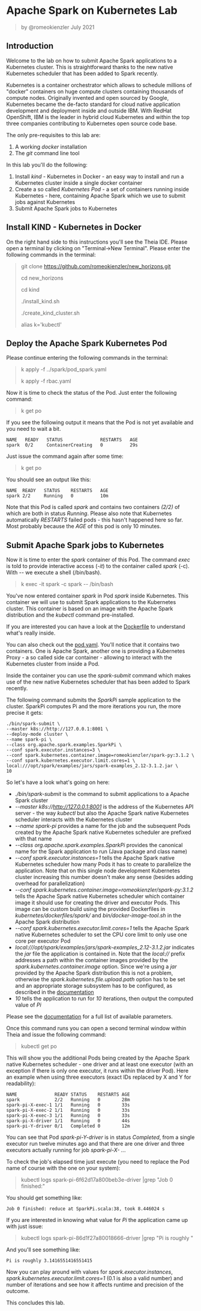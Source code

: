 # Apache Spark on Kubernetes Lab
> by @romeokienzler July 2021

## Introduction
Welcome to the lab on how to submit Apache Spark applications to a Kubernetes cluster. This is straightforward thanks to the new native Kubernetes scheduler that has been added to Spark recently.

Kubernetes is a container orchestrator which allows to schedule millions of "docker" containers on huge compute clusters containing thousands of compute nodes. Originally invented and open sourced by Google, Kubernetes became the de-facto standard for cloud native application development and deployment inside and outside IBM. With RedHat OpenShift, IBM is the leader in hybrid cloud Kubernetes and within the top three companies contributing to Kubernetes open source code base.

The only pre-requisites to this lab are:
1. A working *docker* installation
1. The *git* command line tool

In this lab you'll do the following:
1. Install *kind* - Kubernetes in Docker - an easy way to install and run a Kubernetes cluster inside a single docker container
1. Create a so called *Kubernetes Pod* - a set of containers running inside Kubernetes - here, containing Apache Spark which we use to submit jobs against Kubernetes
1. Submit Apache Spark jobs to Kubernetes 

## Install KIND - Kubernetes in Docker
On the right hand side to this instructions you'll see the Theia IDE. Please open a terminal by clicking on "Terminal->New Terminal".
Please enter the following commands in the terminal:

> git clone https://github.com/romeokienzler/new_horizons.git
> 
> cd new_horizons
> 
> cd kind
>
> ./install_kind.sh
> 
> ./create_kind_cluster.sh
> 
> alias k='kubectl'


## Deploy the Apache Spark Kubernetes Pod
Please continue entering the following commands in the terminal:

> k apply -f ../spark/pod_spark.yaml
> 
> k apply -f rbac.yaml

Now it is time to check the status of the Pod. Just enter the following command:

> k get po

If you see the following output it means that the Pod is not
yet available and you need to wait a bit.

```
NAME   READY   STATUS              RESTARTS   AGE  
spark  0/2     ContainerCreating   0          29s
```

Just issue the command again after some time:
> k get po

You should see an output like this:

```
NAME  READY   STATUS    RESTARTS   AGE
spark 2/2     Running   0          10m
```

Note that this Pod is called *spark* and contains two
containers *(2/2)* of which are both in status *Running*. Please also note that Kubernetes automatically *RESTARTS* failed pods - this hasn't happened here so far. Most probably because the *AGE* of this pod is only 10 minutes.

## Submit Apache Spark jobs to Kubernetes

Now it is time to enter the *spark* container of this Pod.
The command *exec* is told to provide interactive access (*-it*) to the container called *spark* (-c). With *--* we execute a shell (/bin/bash).

> k exec -it spark -c spark -- /bin/bash

You've now entered container *spark* in Pod *spark* inside Kubernetes. This container we will use to submit Spark applications to the Kubernetes cluster. This container is based on an image with the Apache Spark distribution and the *kubectl* command pre-installed.

If you are interested you can have a look at the [Dockerfile](https://github.com/romeokienzler/new_horizons/blob/main/spark/Dockerfile) to understand what's really inside.

You can also check out the [pod.yaml](https://github.com/romeokienzler/new_horizons/blob/main/spark/pod_spark.yaml). You'll notice that it contains two containers. One is Apache Spark, another one is providing a Kubernetes Proxy - a so called side car container - allowing to interact with the Kubernetes cluster from inside a Pod.


Inside the container you can use the *spark-submit* command which makes use of the new native Kubernetes scheduler that has been added to Spark recently.

The following command submits the *SparkPi* sample application to the cluster. SparkPi computes Pi and the more iterations you run, the more precise it gets:

```
./bin/spark-submit \
--master k8s://http://127.0.0.1:8001 \
--deploy-mode cluster \
--name spark-pi \
--class org.apache.spark.examples.SparkPi \
--conf spark.executor.instances=3 \
--conf spark.kubernetes.container.image=romeokienzler/spark-py:3.1.2 \
--conf spark.kubernetes.executor.limit.cores=1 \
local:///opt/spark/examples/jars/spark-examples_2.12-3.1.2.jar \
10
```




So let's have a look what's going on here:
- *./bin/spark-submit* is the command to submit applications to a Apache Spark cluster
- *--master k8s://http://127.0.0.1:8001* is the address of the Kubernetes API server - the way *kubectl* but also the Apache Spark native Kubernetes scheduler interacts with the Kubernetes cluster
- *--name spark-pi* provides a name for the job and the subsequent Pods created by the Apache Spark native Kubernetes scheduler are prefixed with that name
- *--class org.apache.spark.examples.SparkPi* provides the canonical name for the Spark application to run (Java package and class name)
- *--conf spark.executor.instances=1* tells the Apache Spark native Kubernetes scheduler how many Pods it has to create to parallelize the application. Note that on this single node development Kubernetes cluster increasing this number doesn't make any sense (besides adding overhead for parallelization)
- *--conf spark.kubernetes.container.image=romeokienzler/spark-py:3.1.2* tells the Apache Spark native Kubernetes scheduler which container image it should use for creating the driver and executor Pods. This image can be custom build using the provided Dockerfiles in *kubernetes/dockerfiles/spark/* and *bin/docker-image-tool.sh* in the Apache Spark distribution
- *--conf spark.kubernetes.executor.limit.cores=1* tells the Apache Spark native Kubernetes scheduler to set the CPU core limit to only use one core per executor Pod
- *local:///opt/spark/examples/jars/spark-examples_2.12-3.1.2.jar* indicates the *jar* file the application is contained in. Note that the *local://* prefix addresses a path within the container images provided by the *spark.kubernetes.container.image* option. Since we're using a *jar* provided by the Apache Spark distribution this is not a problem, otherwise the *spark.kubernetes.file.upload.path* option has to be set and an appropriate storage subsystem has to be configured, as described in the [documentation](https://spark.apache.org/docs/latest/running-on-kubernetes.html#running-spark-on-kubernetes)
- *10* tells the application to run for *10* iterations, then output the computed value of *Pi*

Please see the [documentation](https://spark.apache.org/docs/latest/running-on-kubernetes.html#configuration) for a full list of available parameters.

Once this command runs you can open a second terminal window within Theia and issue the following command:

> kubectl get po

This will show you the additional Pods being created by the Apache Spark native Kubernetes scheduler - one driver and at least one executor (with an exception if there is only one executor, it runs within the driver Pod). Here an example when using three executors (exact IDs replaced by X and Y for readability):

```
NAME              READY STATUS    RESTARTS AGE
spark             2/2   Running   0        28m
spark-pi-X-exec-1 1/1   Running   0        33s
spark-pi-X-exec-2 1/1   Running   0        33s
spark-pi-X-exec-3 1/1   Running   0        33s
spark-pi-X-driver 1/1   Running   0        44s
spark-pi-Y-driver 0/1   Completed 0        12m
```

You can see that Pod *spark-pi-Y-driver* is in status *Completed*, from a single executor run twelve minutes ago and that there are one driver and three executors actually running for job *spark-pi-X- ..*.

To check the job's elapsed time just execute (you need to replace the Pod name of course with the one on your system):
> kubectl logs spark-pi-6f62d17a800beb3e-driver |grep "Job 0 finished:"

You should get something like:
```
Job 0 finished: reduce at SparkPi.scala:38, took 8.446024 s
```
If you are interested in knowing what value for *Pi* the application came up with just issue:

> kubectl logs spark-pi-86d1f27a80018666-driver |grep "Pi is roughly "

And you'll see something like:
```
Pi is roughly 3.1416551416551415
```

Now you can play around with values for *spark.executor.instances*, *spark.kubernetes.executor.limit.cores=1* (0.1 is also a valid number) and number of iterations and see how it affects runtime and precision of the outcome.

This concludes this lab.
